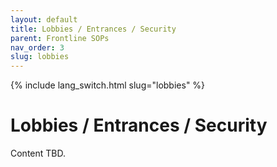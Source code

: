 ```yaml
---
layout: default
title: Lobbies / Entrances / Security
parent: Frontline SOPs
nav_order: 3
slug: lobbies
---
```


{% include lang_switch.html slug="lobbies" %}

# Lobbies / Entrances / Security

Content TBD.
